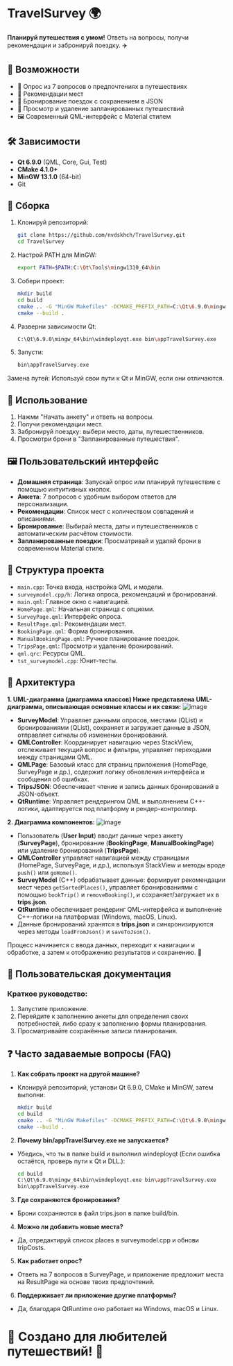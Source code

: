 # TravelSurvey 🌍

**Планируй путешествия с умом!** Ответь на вопросы, получи рекомендации и забронируй поездку. ✈️

## 🎯 Возможности

- 📝 Опрос из 7 вопросов о предпочтениях в путешествиях
- 🌴 Рекомендации мест
- 🛫 Бронирование поездок с сохранением в JSON
- 📅 Просмотр и удаление запланированных путешествий
- 🖼️ Современный QML-интерфейс с Material стилем

## 🛠 Зависимости

- **Qt 6.9.0** (QML, Core, Gui, Test)
- **CMake 4.1.0+**
- **MinGW 13.1.0** (64-bit)
- Git

## 🔧 Сборка

1. Клонируй репозиторий:
   ```bash
   git clone https://github.com/nvdskhch/TravelSurvey.git
   cd TravelSurvey
2. Настрой PATH для MinGW:
   ```bash
   export PATH=$PATH:C:\Qt\Tools\mingw1310_64\bin
3. Собери проект:
   ```bash
   mkdir build
   cd build
   cmake .. -G "MinGW Makefiles" -DCMAKE_PREFIX_PATH=C:\Qt\6.9.0\mingw_64
   cmake --build .
4. Разверни зависимости Qt:
   ```bash
   C:\Qt\6.9.0\mingw_64\bin\windeployqt.exe bin\appTravelSurvey.exe
5. Запусти:
   ```bash
   bin\appTravelSurvey.exe
Замена путей: Используй свои пути к Qt и MinGW, если они отличаются.

## 🚀 Использование
1. Нажми "Начать анкету" и ответь на вопросы.
2. Получи рекомендации мест.
3. Забронируй поездку: выбери место, даты, путешественников.
4. Просмотри брони в "Запланированные путешествия".

## 🖼️ Пользовательский интерфейс

- **Домашняя страница**: Запускай опрос или планируй путешествие с помощью интуитивных кнопок.
- **Анкета**: 7 вопросов с удобным выбором ответов для персонализации.
- **Рекомендации**: Список мест с количеством совпадений и описаниями.
- **Бронирование**: Выбирай места, даты и путешественников с автоматическим расчётом стоимости.
- **Запланированные поездки**: Просматривай и удаляй брони в современном Material стиле.

## 📁 Структура проекта

- `main.cpp`: Точка входа, настройка QML и модели.
- `surveymodel.cpp/h`: Логика опроса, рекомендаций и бронирований.
- `main.qml`: Главное окно с навигацией.
- `HomePage.qml`: Начальная страница с опциями.
- `SurveyPage.qml`: Интерфейс опроса.
- `ResultPage.qml`: Рекомендации мест.
- `BookingPage.qml`: Форма бронирования.
- `ManualBookingPage.qml`: Ручное планирование поездок.
- `TripsPage.qml`: Просмотр и удаление бронирований.
- `qml.qrc`: Ресурсы QML.
- `tst_surveymodel.cpp`: Юнит-тесты.

## 🧱 Архитектура

**1. UML-диаграмма (диаграмма классов) Ниже представлена UML-диаграмма, описывающая основные классы и их связи:**
   ![image](https://github.com/user-attachments/assets/b4f7bac7-5f1a-43ac-b993-a470568f9725)
- **SurveyModel**: Управляет данными опросов, местами (QList<Place>) и бронированиями (QList<Booking>), сохраняет и загружает данные в JSON, отправляет сигналы об изменении бронирований.
- **QMLController**: Координирует навигацию через StackView, отслеживает текущий вопрос и фильтры, управляет переходами между страницами QML.
- **QMLPage**: Базовый класс для страниц приложения (HomePage, SurveyPage и др.), содержит логику обновления интерфейса и сообщения об ошибках.
- **TripsJSON**: Обеспечивает чтение и запись данных бронирований в JSON-объект.
- **QtRuntime**: Управляет рендерингом QML и выполнением C++-логики, адаптируется под платформу и рендер-контроллер.   

**2. Диаграмма компонентов:**
   ![image](https://github.com/user-attachments/assets/e3334638-00e2-41c1-b37c-cd7cac9468ef)
- Пользователь (**User Input**) вводит данные через анкету (**SurveyPage**), бронирование (**BookingPage**, **ManualBookingPage**) или удаление бронирований (**TripsPage**).
- **QMLController** управляет навигацией между страницами (HomePage, SurveyPage, и др.), используя StackView и методы вроде `push()` или `goHome()`.
- **SurveyModel** (C++) обрабатывает данные: формирует рекомендации мест через `getSortedPlaces()`, управляет бронированиями с помощью `bookTrip()` и `removeBooking()`, и сохраняет/загружает их в **trips.json**.
- **QtRuntime** обеспечивает рендеринг QML-интерфейса и выполнение C++-логики на платформах (Windows, macOS, Linux).
- Данные бронирований хранятся в **trips.json** и синхронизируются через методы `loadFromJson()` и `saveToJson()`.

Процесс начинается с ввода данных, переходит к навигации и обработке, а затем к отображению результатов и сохранению. 🚀

## 📘 Пользовательская документация
### Краткое руководство:
1. Запустите приложение.
2. Перейдите к заполнению анкеты для определения своих потребностей, либо сразу к заполнению формы планирования.
3. Просматривайте сохранённые записи планирования.

## ❓ Часто задаваемые вопросы (FAQ)

1. **Как собрать проект на другой машине?**  
- Клонируй репозиторий, установи Qt 6.9.0, CMake и MinGW, затем выполни:  
  ```bash
  mkdir build
  cd build
  cmake .. -G "MinGW Makefiles" -DCMAKE_PREFIX_PATH=C:\Qt\6.9.0\mingw_64
  cmake --build .
2. **Почему bin/appTravelSurvey.exe не запускается?**
- Убедись, что ты в папке build и выполнил windeployqt (Если ошибка остаётся, проверь пути к Qt и DLL.):
  ```bash
  cd build
  C:\Qt\6.9.0\mingw_64\bin\windeployqt.exe bin\appTravelSurvey.exe
  bin\appTravelSurvey.exe
3. **Где сохраняются бронирования?**
- Брони сохраняются в файл trips.json в папке build/bin.
4. **Можно ли добавить новые места?**
- Да, отредактируй список places в surveymodel.cpp и обнови tripCosts.
5. **Как работает опрос?**
- Ответь на 7 вопросов в SurveyPage, и приложение предложит места на ResultPage на основе твоих предпочтений.
6. **Поддерживает ли приложение другие платформы?**
- Да, благодаря QtRuntime оно работает на Windows, macOS и Linux.

# 🌴 Создано для любителей путешествий! 🌴
